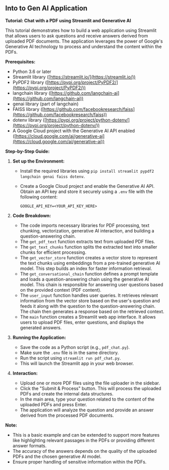 ## Into to Gen AI Application
**Tutorial: Chat with a PDF using Streamlit and Generative AI**

This tutorial demonstrates how to build a web application using Streamlit that allows users to ask questions and receive answers derived from uploaded PDF documents. The application leverages the power of Google's Generative AI technology to process and understand the content within the PDFs.

**Prerequisites:**

* Python 3.6 or later
* Streamlit library ([https://streamlit.io/](https://streamlit.io/))
* PyPDF2 library ([https://pypi.org/project/PyPDF2/](https://pypi.org/project/PyPDF2/))
* langchain library ([https://github.com/langchain-ai](https://github.com/langchain-ai))
* genai library (part of langchain)
* FAISS library ([https://github.com/facebookresearch/faiss](https://github.com/facebookresearch/faiss))
* dotenv library ([https://pypi.org/project/python-dotenv/](https://pypi.org/project/python-dotenv/))
* A Google Cloud project with the Generative AI API enabled ([https://cloud.google.com/ai/generative-ai](https://cloud.google.com/ai/generative-ai))

**Step-by-Step Guide:**

1. **Set up the Environment:**
   - Install the required libraries using `pip install streamlit pypdf2 langchain genai faiss dotenv`.
   - Create a Google Cloud project and enable the Generative AI API. Obtain an API key and store it securely using a `.env` file with the following content:

     ```
     GOOGLE_API_KEY=<YOUR_API_KEY_HERE>
     ```

2. **Code Breakdown:**
   - The code imports necessary libraries for PDF processing, text chunking, vectorization, generative AI interaction, and building a question-answering chain.
   - The `get_pdf_text` function extracts text from uploaded PDF files.
   - The `get_text_chunks` function splits the extracted text into smaller chunks for efficient processing.
   - The `get_vector_store` function creates a vector store to represent the text chunks using embeddings from a pre-trained generative AI model. This step builds an index for faster information retrieval.
   - The `get_conversational_chain` function defines a prompt template and loads a question-answering chain using the generative AI model. This chain is responsible for answering user questions based on the provided context (PDF content).
   - The `user_input` function handles user queries. It retrieves relevant information from the vector store based on the user's question and feeds it along with the question to the question-answering chain. The chain then generates a response based on the retrieved context.
   - The `main` function creates a Streamlit web app interface. It allows users to upload PDF files, enter questions, and displays the generated answers.

3. **Running the Application:**
   - Save the code as a Python script (e.g., `pdf_chat.py`).
   - Make sure the `.env` file is in the same directory.
   - Run the script using `streamlit run pdf_chat.py`.
   - This will launch the Streamlit app in your web browser.

4. **Interaction:**
   - Upload one or more PDF files using the file uploader in the sidebar.
   - Click the "Submit & Process" button. This will process the uploaded PDFs and create the internal data structures.
   - In the main area, type your question related to the content of the uploaded PDFs and press Enter.
   - The application will analyze the question and provide an answer derived from the processed PDF documents.

**Note:**

- This is a basic example and can be extended to support more features like highlighting relevant passages in the PDFs or providing different answer formats.
- The accuracy of the answers depends on the quality of the uploaded PDFs and the chosen generative AI model.
- Ensure proper handling of sensitive information within the PDFs.
